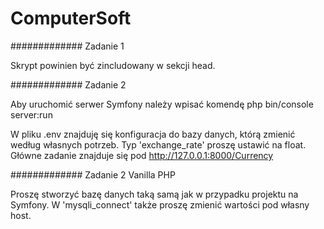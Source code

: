# ComputerSoft



############# Zadanie 1


Skrypt powinien być zincludowany w sekcji head.



############# Zadanie 2


Aby uruchomić serwer Symfony należy wpisać
komendę php bin/console server:run

W pliku .env znajduję się konfiguracja do
bazy danych, którą zmienić według własnych
potrzeb. Typ 'exchange_rate' proszę ustawić
na float.
Główne zadanie znajduje się pod 
http://127.0.0.1:8000/Currency


############# Zadanie 2 Vanilla PHP


Proszę stworzyć bazę danych taką samą
jak w przypadku projektu na Symfony.
W 'mysqli_connect' także proszę
zmienić wartości pod własny host.

